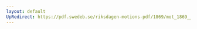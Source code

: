 ```yaml
---
layout: default
UpRedirect: https://pdf.swedeb.se/riksdagen-motions-pdf/1869/mot_1869__fk__00050.pdf
---
```

